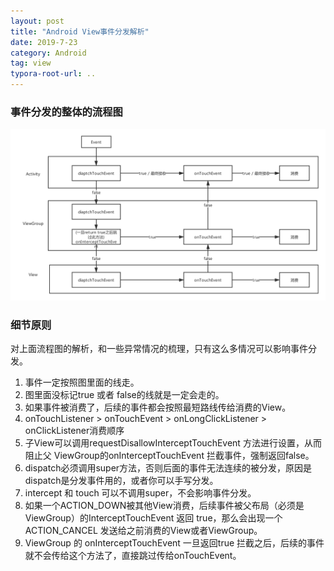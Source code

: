```yaml
---
layout: post
title: "Android View事件分发解析"
date: 2019-7-23
category: Android
tag: view
typora-root-url: ..
---
```


### 事件分发的整体的流程图 ###

![event](/img/2019-7-23/event.png)

### 细节原则 ###

对上面流程图的解析，和一些异常情况的梳理，只有这么多情况可以影响事件分发。

1. 事件一定按照图里面的线走。
2. 图里面没标记true 或者 false的线就是一定会走的。
3. 如果事件被消费了，后续的事件都会按照最短路线传给消费的View。
4. onTouchListener > onTouchEvent > onLongClickListener > onClickListener消费顺序
5. 子View可以调用requestDisallowInterceptTouchEvent 方法进行设置，从而阻止父 ViewGroup的onInterceptTouchEvent 拦截事件，强制返回false。
6. dispatch必须调用super方法，否则后面的事件无法连续的被分发，原因是dispatch是分发事件用的，或者你可以手写分发。
7. intercept 和 touch 可以不调用super，不会影响事件分发。
8. 如果一个ACTION_DOWN被其他View消费，后续事件被父布局（必须是ViewGroup）的InterceptTouchEvent 返回 true，那么会出现一个ACTION_CANCEL 发送给之前消费的View或者ViewGroup。
9. ViewGroup 的 onInterceptTouchEvent 一旦返回true 拦截之后，后续的事件就不会传给这个方法了，直接跳过传给onTouchEvent。
